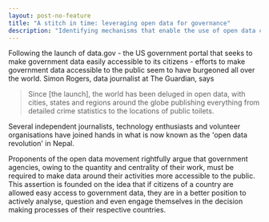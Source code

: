 ```yaml
---
layout: post-no-feature
title: "A stitch in time: leveraging open data for governance"
description: "Identifying mechanisms that enable the use of open data could be key to achieving government accountability and transparency." 
---
```


Following the launch of data.gov - the US government portal that seeks to make government data easily accessible to its citizens - efforts to make government data accessible to the public seem to have burgeoned all over the world. Simon Rogers, data journalist at The Guardian, says

<blockquote class="fake-block">
<p>
 Since [the launch], the world has been deluged in open data, with cities, states and regions around the globe publishing everything from detailed crime statistics to the locations of public toilets. 
</p>	
</blockquote>



Several independent journalists, technology enthusiasts and volunteer organisations have joined hands in what is now known as the 'open data revolution' in Nepal. 

Proponents of the open data movement rightfully argue that government agencies, owing to the quantity and centrality of their work, must be required to make data around their activities more accessible to the public. This assertion is founded on the idea that if citizens of a country are allowed easy access to government data, they are in a better position to actively analyse, question and even engage themselves in the decision making processes of their respective countries. 

